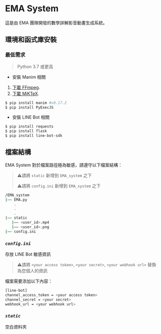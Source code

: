 # EMA System
這是由 EMA 團隊開發的數學詳解影音動畫生成系統。

## 環境和函式庫安裝
### 最低需求
> Python 3.7 或更高

* 安裝 Manim 相關

1. [下載 FFmpeg](https://www.wikihow.com/Install-FFmpeg-on-Windows).
2. [下載 MiKTeX](https://miktex.org/download).

```sh
$ pip install manim #v0.17.2
$ pip install PyExecJS
```
* 安裝 LINE Bot 相關
```sh
$ pip install requests
$ pip install flask
$ pip install line-bot-sdk
```

## 檔案結構
EMA System 對於檔案路徑極為敏感，請遵守以下檔案結構：
> ⚠️請將 `static` 新增到 `EMA_system` 之下
>
> ⚠️請將 `config.ini` 新增到 `EMA_system` 之下

```sh
/EMA_system
|—— EMA.py
    .
    .
    .
|—— static
   |—— <user_id>.mp4
   |—— <user_id>.png
|—— config.ini
```

### _`config.ini`_

存放 LINE Bot 敏感資訊
> ⚠️請將 `<your access token>`, `<your secret>`, `<your webhook url>` 替換為您個人的資訊

檔案需要添加以下內容：
```sh
[line-bot]
channel_access_token = <your access token> 
channel_secret = <your secret>
webhook_url = <your webhook url>
```

### _`static`_
空白資料夾